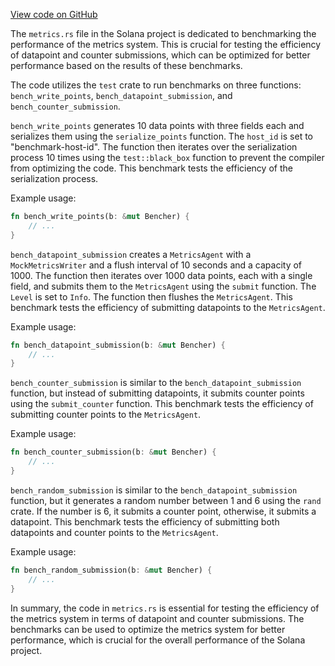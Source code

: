 [View code on GitHub](https://github.com/solana-labs/solana/tree/master/na/metrics/benches)

The `metrics.rs` file in the Solana project is dedicated to benchmarking the performance of the metrics system. This is crucial for testing the efficiency of datapoint and counter submissions, which can be optimized for better performance based on the results of these benchmarks.

The code utilizes the `test` crate to run benchmarks on three functions: `bench_write_points`, `bench_datapoint_submission`, and `bench_counter_submission`.

`bench_write_points` generates 10 data points with three fields each and serializes them using the `serialize_points` function. The `host_id` is set to "benchmark-host-id". The function then iterates over the serialization process 10 times using the `test::black_box` function to prevent the compiler from optimizing the code. This benchmark tests the efficiency of the serialization process.

Example usage:

```rust
fn bench_write_points(b: &mut Bencher) {
    // ...
}
```

`bench_datapoint_submission` creates a `MetricsAgent` with a `MockMetricsWriter` and a flush interval of 10 seconds and a capacity of 1000. The function then iterates over 1000 data points, each with a single field, and submits them to the `MetricsAgent` using the `submit` function. The `Level` is set to `Info`. The function then flushes the `MetricsAgent`. This benchmark tests the efficiency of submitting datapoints to the `MetricsAgent`.

Example usage:

```rust
fn bench_datapoint_submission(b: &mut Bencher) {
    // ...
}
```

`bench_counter_submission` is similar to the `bench_datapoint_submission` function, but instead of submitting datapoints, it submits counter points using the `submit_counter` function. This benchmark tests the efficiency of submitting counter points to the `MetricsAgent`.

Example usage:

```rust
fn bench_counter_submission(b: &mut Bencher) {
    // ...
}
```

`bench_random_submission` is similar to the `bench_datapoint_submission` function, but it generates a random number between 1 and 6 using the `rand` crate. If the number is 6, it submits a counter point, otherwise, it submits a datapoint. This benchmark tests the efficiency of submitting both datapoints and counter points to the `MetricsAgent`.

Example usage:

```rust
fn bench_random_submission(b: &mut Bencher) {
    // ...
}
```

In summary, the code in `metrics.rs` is essential for testing the efficiency of the metrics system in terms of datapoint and counter submissions. The benchmarks can be used to optimize the metrics system for better performance, which is crucial for the overall performance of the Solana project.
